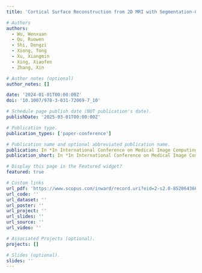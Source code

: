 ```yaml
---
title: 'Cortical Surface Reconstruction from 2D MRI with Segmentation-Constrained Super-Resolution and Representation Learning'

# Authors
authors:
  - Wu, Wenxuan
  - Qu, Ruowen
  - Shi, Dongzi
  - Xiong, Tong
  - Xu, Xiangmin
  - Xing, Xiaofen
  - Zhang, Xin

# Author notes (optional)
author_notes: []

date: '2024-01-01T00:00:00Z'
doi: '10.1007/978-3-031-72069-7_10'

# Schedule page publish date (NOT publication's date).
publishDate: '2025-03-01T00:00:00Z'

# Publication type.
publication_types: ['paper-conference']

# Publication name and optional abbreviated publication name.
publication: In *In International Conference on Medical Image Computing and Computer-Assisted Intervention*
publication_short: In *In International Conference on Medical Image Computing and Computer-Assisted Intervention, MICCAI*

# Display this page in the Featured widget?
featured: true

# Custom links
url_pdf: 'https://www.scopus.com/inward/record.uri?eid=2-s2.0-85206436648&doi=10.1007%2f978-3-031-72069-7_10&partnerID=40&md5=7639b59759229ed75a9030ae9645c61e'
url_code: ''
url_dataset: ''
url_poster: ''
url_project: ''
url_slides: ''
url_source: ''
url_video: ''

# Associated Projects (optional).
projects: []

# Slides (optional).
slides: ''
---
```


